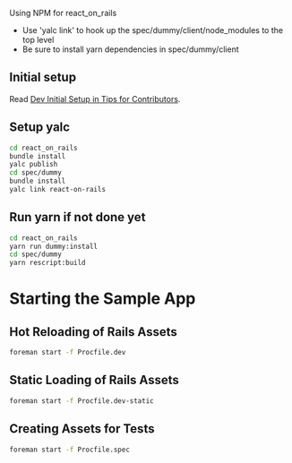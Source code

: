Using NPM for react_on_rails

* Use 'yalc link' to hook up the spec/dummy/client/node_modules to the top level
* Be sure to install yarn dependencies in spec/dummy/client

## Initial setup

Read [Dev Initial Setup in Tips for Contributors](/CONTRIBUTING.md#dev-initial-setup).

## Setup yalc

```sh
cd react_on_rails
bundle install
yalc publish
cd spec/dummy
bundle install
yalc link react-on-rails
```

## Run yarn if not done yet

```sh
cd react_on_rails
yarn run dummy:install 
cd spec/dummy
yarn rescript:build
```

# Starting the Sample App


## Hot Reloading of Rails Assets

```sh
foreman start -f Procfile.dev
```

## Static Loading of Rails Assets
```sh
foreman start -f Procfile.dev-static
```

## Creating Assets for Tests
```sh
foreman start -f Procfile.spec
```
